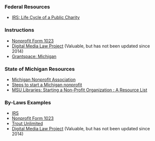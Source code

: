 ### Federal Resources
* [IRS: Life Cycle of a Public Charity](https://www.irs.gov/charities-non-profits/charitable-organizations/life-cycle-of-a-public-charity)

### Instructions
* [Nonprofit Form 1023](http://form1023.org/how-to-draft-nonprofit-bylaws-with-examples)
* [Digital Media Law Project](http://www.dmlp.org/legal-guide/bylaws-nonprofit-corporations) (Valuable, but has not been updated since 2014)
* [Grantspace: Michigan](http://grantspace.org/tools/nonprofit-startup-resources-by-state/michigan)

### State of Michigan Resources
* [Michigan Nonprofit Association](https://www.mnaonline.org)
 * [Steps to start a Michigan nonprofit](https://www.kpl.gov/uploadedFiles/One_Place/MNA-Starting-a-Nonprofit(1).pdf)
* [MSU Libraries: Starting a Non-Profit Organization : A Resource List](http://staff.lib.msu.edu/harris23/grants/znpbib.htm)


### By-Laws Examples
* [IRS](https://www.irs.gov/charities-non-profits/other-non-profits/exempt-organization-bylaws)
* [Nonprofit Form 1023](http://form1023.org/how-to-draft-nonprofit-bylaws-with-examples)
* [Trout Unlimited](http://www.tu.org/sites/default/files/ATU_Bylaws_9310256_18.pdf)
* [Digital Media Law Project](http://www.dmlp.org/legal-guide/bylaws-nonprofit-corporations) (Valuable, but has not been updated since 2014)
